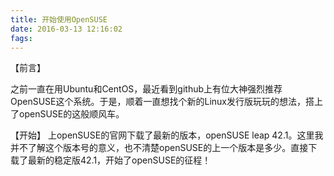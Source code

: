 ```yaml
---
title: 开始使用OpenSUSE
date: 2016-03-13 12:16:02
fags: 
---
```

<!--markdown-->【前言】
之前一直在用Ubuntu和CentOS，最近看到github上有位大神强烈推荐OpenSUSE这个系统。于是，顺着一直想找个新的Linux发行版玩玩的想法，搭上了openSUSE的这般顺风车。

【开始】
上openSUSE的官网下载了最新的版本，openSUSE leap 42.1。这里我并不了解这个版本号的意义，也不清楚openSUSE的上一个版本是多少。直接下载了最新的稳定版42.1，开始了openSUSE的征程！
